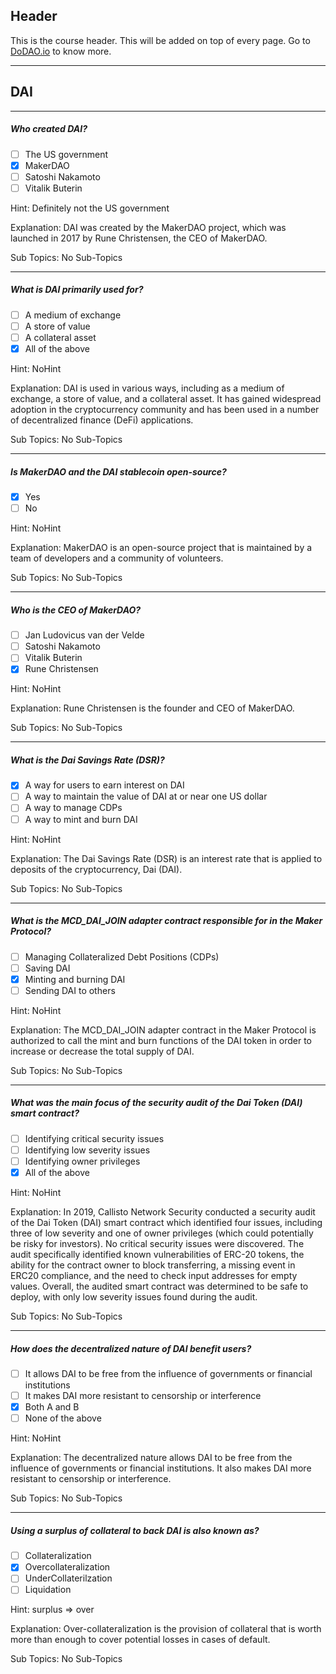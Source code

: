 ## Header
This is the course header. This will be added on top of every page. Go to [DoDAO.io](https://www.dodao.io) to know more.

 ---
 
 ## DAI
 
 
---

##### Who created DAI?  

- [ ]  The US government
- [x]  MakerDAO
- [ ]  Satoshi Nakamoto
- [ ]  Vitalik Buterin
  
Hint: Definitely not the US government
         
Explanation: DAI was created by the MakerDAO project, which was launched in 2017 by Rune Christensen, the CEO of MakerDAO.

Sub Topics: No Sub-Topics
 

---

##### What is DAI primarily used for?  

- [ ]  A medium of exchange
- [ ]  A store of value
- [ ]  A collateral asset
- [x]  All of the above
  
Hint: NoHint
         
Explanation: DAI is used in various ways, including as a medium of exchange, a store of value, and a collateral asset. It has gained widespread adoption in the cryptocurrency community and has been used in a number of decentralized finance (DeFi) applications.

Sub Topics: No Sub-Topics
 

---

##### Is MakerDAO and the DAI stablecoin open-source?  

- [x]  Yes
- [ ]  No
  
Hint: NoHint
         
Explanation: MakerDAO is an open-source project that is maintained by a team of developers and a community of volunteers.

Sub Topics: No Sub-Topics
 

---

##### Who is the CEO of MakerDAO?  

- [ ]  Jan Ludovicus van der Velde
- [ ]  Satoshi Nakamoto
- [ ]  Vitalik Buterin
- [x]  Rune Christensen
  
Hint: NoHint
         
Explanation: Rune Christensen is the founder and CEO of MakerDAO.

Sub Topics: No Sub-Topics
 

---

##### What is the Dai Savings Rate (DSR)?  

- [x]  A way for users to earn interest on DAI
- [ ]  A way to maintain the value of DAI at or near one US dollar
- [ ]  A way to manage CDPs
- [ ]  A way to mint and burn DAI
  
Hint: NoHint
         
Explanation: The Dai Savings Rate (DSR) is an interest rate that is applied to deposits of the cryptocurrency, Dai (DAI).

Sub Topics: No Sub-Topics
 

---

##### What is the MCD_DAI_JOIN adapter contract responsible for in the Maker Protocol?  

- [ ]  Managing Collateralized Debt Positions (CDPs)
- [ ]  Saving DAI
- [x]  Minting and burning DAI
- [ ]  Sending DAI to others
  
Hint: NoHint
         
Explanation: The MCD_DAI_JOIN adapter contract in the Maker Protocol is authorized to call the mint and burn functions of the DAI token in order to increase or decrease the total supply of DAI.

Sub Topics: No Sub-Topics
 

---

##### What was the main focus of the security audit of the Dai Token (DAI) smart contract?  

- [ ]  Identifying critical security issues
- [ ]  Identifying low severity issues
- [ ]  Identifying owner privileges
- [x]  All of the above
  
Hint: NoHint
         
Explanation: In 2019, Callisto Network Security conducted a security audit of the Dai Token (DAI) smart contract which identified four issues, including three of low severity and one of owner privileges (which could potentially be risky for investors). No critical security issues were discovered. The audit specifically identified known vulnerabilities of ERC-20 tokens, the ability for the contract owner to block transferring, a missing event in ERC20 compliance, and the need to check input addresses for empty values. Overall, the audited smart contract was determined to be safe to deploy, with only low severity issues found during the audit.

Sub Topics: No Sub-Topics
 

---

##### How does the decentralized nature of DAI benefit users?  

- [ ]  It allows DAI to be free from the influence of governments or financial institutions
- [ ]  It makes DAI more resistant to censorship or interference
- [x]  Both A and B
- [ ]  None of the above
  
Hint: NoHint
         
Explanation: The decentralized nature allows DAI to be free from the influence of governments or financial institutions. It also makes DAI more resistant to censorship or interference.

Sub Topics: No Sub-Topics
 

---

##### Using a surplus of collateral to back DAI is also known as?  

- [ ]  Collateralization
- [x]  Overcollateralization
- [ ]  UnderCollaterilzation
- [ ]  Liquidation
  
Hint: surplus => over
         
Explanation: Over-collateralization is the provision of collateral that is worth more than enough to cover potential losses in cases of default.

Sub Topics: No Sub-Topics
 
